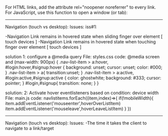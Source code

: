 For HTML links, add the attribute rel="noopener noreferrer" to every link.
For JavaScript, use this function to open a window (or tab):

__________________________
Navigation (touch vs desktop):
Issues:
iss#1: 

-Navigation Link remains in hovered state when sliding finger over element [ touch devices ]
-Navigation Link remains in hovered state when touching finger over element [ touch devices ]


solution 1:
configure a @media query
    File: styles.css
    code:
    @media screen and (max-width: 900px) {
      .nav-list-item > a:hover,
      #login:hover,#signup:hover {
        background: unset;
        cursor: unset;
        color: #000;
      }
      .nav-list-item > a{
        transition:unset;
      }
      .nav-list-item > a:active,
      #login:active,#signup:active {
        color: ghostwhite;
        background: #333;
        cursor: pointer;
      }
        #login,#signup{
          transition: none;
        }
    }

solution: 2:
Activate hover eventlisteners based on condition:
    device width
    File: main.js
    code:
    navlistitems.forEach((item,index)=>{
        if(!mobileWidth){
            item.addEventListener('mouseenter',hoverOverListItem)
            item.addEventListener('mouseleave',hoverLeaveListItem)
        } 
    })
__________________________________
Navigation (touch vs desktop):
Issues:
-The time it takes the client to navigate to a link/target








